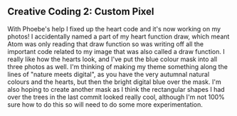 ## Creative Coding 2: Custom Pixel
 
With Phoebe's help I fixed up the heart code and it's now working on my photos! I accidentally named a part of my heart function draw, which meant Atom was only reading that draw function so was writing off all the important code related to my image that was also called a draw function. I really like how the hearts look, and I've put the blue colour mask into all three photos as well. I'm thinking of making my theme something along the lines of "nature meets digital", as you have the very autumnal natural colours and the hearts, but then the bright digital blue over the mask. I'm also hoping to create another mask as I think the rectangular shapes I had over the trees in the last commit looked really cool, although I'm not 100% sure how to do this so will need to do some more experimentation. 